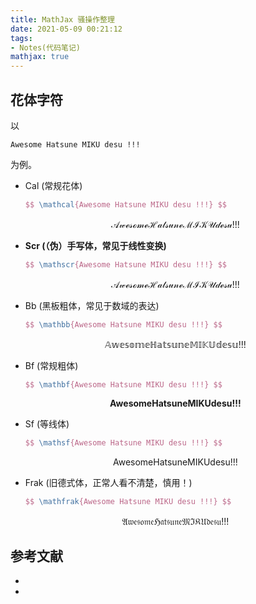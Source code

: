 ```yaml
---
title: MathJax 骚操作整理
date: 2021-05-09 00:21:12
tags:
- Notes(代码笔记)
mathjax: true
---
```


## 花体字符

以

    Awesome Hatsune MIKU desu !!!

为例。

* Cal (常规花体)

  ```latex
  $$ \mathcal{Awesome Hatsune MIKU desu !!!} $$
  ```

  $$ \mathcal{Awesome Hatsune MIKU desu !!!} $$

* **Scr (（伪）手写体，常见于线性变换)**

  ```latex
  $$ \mathscr{Awesome Hatsune MIKU desu !!!} $$
  ```

  $$ \mathscr{Awesome Hatsune MIKU desu !!!} $$

* Bb (黑板粗体，常见于数域的表达)

  ```latex
  $$ \mathbb{Awesome Hatsune MIKU desu !!!} $$
  ```

  $$ \mathbb{Awesome Hatsune MIKU desu !!!} $$

* Bf (常规粗体)

  ```latex
  $$ \mathbf{Awesome Hatsune MIKU desu !!!} $$
  ```

  $$ \mathbf{Awesome Hatsune MIKU desu !!!} $$

* Sf (等线体)

  ```latex
  $$ \mathsf{Awesome Hatsune MIKU desu !!!} $$
  ```

  $$ \mathsf{Awesome Hatsune MIKU desu !!!} $$

* Frak (旧德式体，正常人看不清楚，慎用！)

  ```latex
  $$ \mathfrak{Awesome Hatsune MIKU desu !!!} $$
  ```

  $$ \mathfrak{Awesome Hatsune MIKU desu !!!} $$

## 参考文献

* [1]: https://blog.csdn.net/liyuanbhu/article/details/51474533/
* [2]: https://heartlessly.github.io/others/latex-mathjax-gong-shi-zi-ti-mei-hua/
